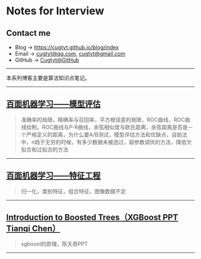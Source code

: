 # **Notes for Interview**

## Contact me

* Blog -> <https://cugtyt.github.io/blog/index>
* Email -> <cugtyt@qq.com>, <cugtyt@gmail.com>
* GitHub -> [Cugtyt@GitHub](https://github.com/Cugtyt)

---

本系列博客主要是算法知识点笔记。

---

## [**百面机器学习——模型评估**](https://cugtyt.github.io/blog/intv/190919)

> 准确率的局限，精确率与召回率，平方根误差的局限，ROC曲线，ROC曲线绘制，ROC曲线与P-R曲线，余弦相似度与欧氏距离，余弦距离是否是－个严格定义的距离，为什么要A/B测试，模型评估方法和优缺点，自助法中，n趋于无穷的时候，有多少数据未被选过，超参数调优的方法，降低欠拟合和过拟合的方法

---

## [**百面机器学习——特征工程**](https://cugtyt.github.io/blog/intv/190918)

> 归一化，类别特征，组合特征，图像数据不足

---

## [**Introduction to Boosted Trees（XGBoost PPT Tianqi Chen）**](https://cugtyt.github.io/blog/intv/190811)

> xgboost的原理，陈天奇PPT

---